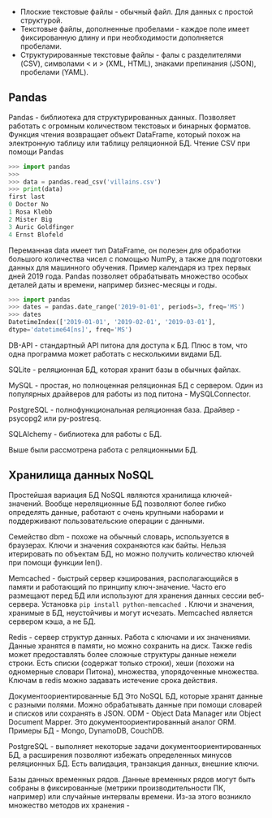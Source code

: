 - Плоские текстовые файлы - обычный файл. Для данных с простой структурой.
- Текстовые файлы, дополненные пробелами - каждое поле имеет фиксированную длину и при необходимости дополняется пробелами.
- Структурированные текстовые файлы - фалы с разделителями (CSV), символами < и > (XML, HTML), знаками препинания (JSON), пробелами (YAML).

## Pandas
Pandas - библиотека для структурированных данных. Позволяет работать с огромным количеством текстовых и бинарных форматов. Функция чтения возвращает объект DataFrame, который похож на электронную таблицу или таблицу реляционной БД. Чтение CSV при помощи Pandas
```python
>>> import pandas
>>>
>>> data = pandas.read_csv('villains.csv')
>>> print(data)
first last
0 Doctor No
1 Rosa Klebb
2 Mister Big
3 Auric Goldfinger
4 Ernst Blofeld
```
Переманная data имеет тип DataFrame, он полезен для обработки большого количества чисел с помощью NumPy, а также для подготовки данных для машинного обучения. Пример календаря из трех первых дней 2019 года. Pandas позволяет обрабатывать множество особых деталей даты и времени, например бизнес-месяцы и годы.
```python
>>> import pandas
>>> dates = pandas.date_range('2019-01-01', periods=3, freq='MS')
>>> dates
DatetimeIndex(['2019-01-01', '2019-02-01', '2019-03-01'],
dtype='datetime64[ns]', freq='MS')
```

DB-API - стандартный API питона для доступа к БД. Плюс в том, что одна программа может работать с несколькими видами БД.

SQLite - реляционная БД, которая хранит базы в обычных файлах.

MySQL - простая, но полноценная реляционная БД с сервером. Один из популярных драйверов для работы из под питона - MySQLConnector.

PostgreSQL - полнофункциональная реляционная база. Драйвер - psycopg2 или py-postresq.

SQLAlchemy - библиотека для работы с БД.

Выше были рассмотрена работа с реляционными БД.

## Хранилища данных NoSQL
Простейшая вариация БД NoSQL являются хранилища ключей-значений. Вообще нереляционные БД позволяют более гибко определять данные, работают с очень крупными наборами и поддерживают пользовательские операции с данными.

Семейство dbm - похоже на обычный словарь, используется в браузерах. Ключи и значения сохраняются как байты. Нельзя итерировать по объектам БД, но можно получить количество ключей при помощи функции len().

Memcached - быстрый сервер кэширования, располагающийся в памяти и работающий по принципу ключ-значение. Часто его размещают перед БД или используют для хранения данных сессии веб-сервера. Установка `pip install python-memcached
`. Ключи и значения, хранимые в БД, неустойчивы и могут исчезать. Memcached является сервером кэша, а не БД.

Redis - сервер структур данных. Работа с ключами и их значениями. Данные хранятся в памяти, но можно сохранить на диск. Также redis может предоставлять более сложные структуры данные нежели строки. Есть списки (содержат только строки), хеши (похожи на одномерные словари Питона), множества, упорядоченные множества. Ключам в redis можно задавать истечение срока действия.

Документоориентированные БД
Это NoSQL БД, которые хранят данные с разными полями. Можно обрабатывать данные при помощи словарей и списков или сохранять в JSON.
ODM - Object Data Manager или Object Document Mapper. Это документоориентированный аналог ORM.
Примеры БД - Mongo, DynamoDB, CouchDB. 

PostgreSQL - выполняет некоторые задачи документоориентированных БД, а расширения позволяют избежать определенных минусов реляционных БД. Есть валидация, транзакция данных, внешние ключи.

Базы данных временных рядов.
Данные временных рядов могут быть собраны в фиксированные (метрики производительности ПК, например) или случайные интервалы времени. Из-за этого возникло множество методов их хранения - 
